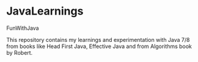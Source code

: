 # JavaLearnings
FunWithJava

This repository contains my learnings and experimentation with Java 7/8 from books like Head First Java, Effective Java and from
Algorithms book by Robert.


